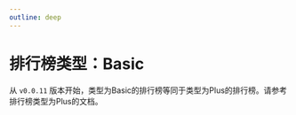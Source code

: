 ```yaml
---
outline: deep
---
```


# 排行榜类型：Basic

从 `v0.0.11` 版本开始，类型为Basic的排行榜等同于类型为Plus的排行榜。请参考排行榜类型为Plus的文档。
